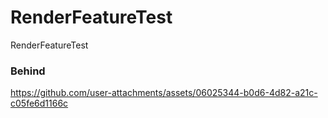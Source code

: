 # RenderFeatureTest
RenderFeatureTest

### Behind

https://github.com/user-attachments/assets/06025344-b0d6-4d82-a21c-c05fe6d1166c

